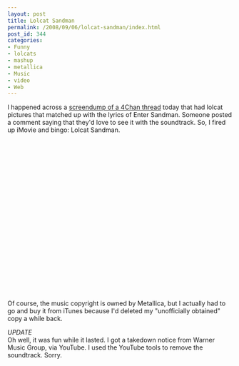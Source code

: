 ```yaml
---
layout: post
title: Lolcat Sandman
permalink: /2008/09/06/lolcat-sandman/index.html
post_id: 344
categories: 
- Funny
- lolcats
- mashup
- metallica
- Music
- video
- Web
---
```


 I happened across a <a href="http://jordanbrock.com/assets/2008/9/6/_looong__enter_sandman.jpg">screendump of a 4Chan thread</a> today that had lolcat pictures that matched up with the lyrics of Enter Sandman. Someone posted a comment saying that they'd love to see it with the soundtrack. So, I fired up iMovie and bingo: Lolcat Sandman.




<object width="425" height="344"><param name="movie" value="http://www.youtube.com/v/WnpfJ6lkhvI&hl=en&fs=1"></param><param name="allowFullScreen" value="true"></param><embed src="http://www.youtube.com/v/WnpfJ6lkhvI&hl=en&fs=1" type="application/x-shockwave-flash" allowfullscreen="true" width="425" height="344"></embed></object>

Of course, the music copyright is owned by Metallica, but I actually had to go and buy it from iTunes because I'd deleted my "unofficially obtained" copy a while back.




*<span class="caps">UPDATE</span>*<br/>
Oh well, it was fun while it lasted. I got a takedown notice from Warner Music Group, via YouTube. I used the YouTube tools to remove the soundtrack. Sorry.

